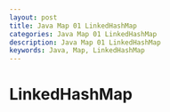 ```yaml
---
layout: post
title: Java Map 01 LinkedHashMap
categories: Java Map 01 LinkedHashMap
description: Java Map 01 LinkedHashMap
keywords: Java, Map, LinkedHashMap
---
```


# LinkedHashMap
